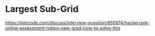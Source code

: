# Largest Sub-Grid

https://leetcode.com/discuss/interview-question/850974/hackerrank-online-assessment-roblox-new-grad-how-to-solve-this